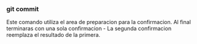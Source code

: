### git commit
Este comando utiliza el area de preparacion para la confirmacion. Al final terminaras con una sola confirmacion - La segunda confirmacion reemplaza el resultado de la primera.
